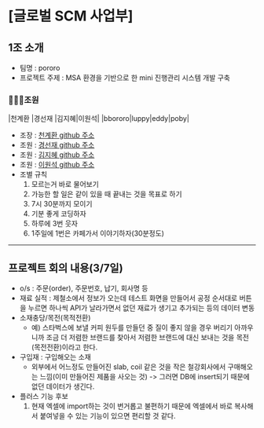 # [글로벌 SCM 사업부]

## 1조 소개
+ 팀명 : pororo
+ 프로젝트 주제 : MSA 환경을 기반으로 한 mini 진행관리 시스템 개발 구축
### 👨‍👦‍👦조원
   |천계환   |경선재 |김지혜|이원석|
   |bbororo|luppy|eddy|poby|‍
   + 조장 : [천계환 github 주소](https://github.com//CheonGyeHwan)
   + 조원 : [경선재 github 주소](https://github.com//SEONJAEK)
   + 조원 : [김지혜 github 주소](https://github.com/jihye1215)
   + 조원 : [이원석 github 주소](https://github.com//wonseoks-lee)
+ 조별 규칙
   1. 모르는거 바로 물어보기
   2. 가능한 할 일은 같이 있을 때 끝내는 것을 목표로 하기
   3. 7시 30분까지 모이기‍
   4. 기분 좋게 코딩하자
   5. 하루에 3번 웃자
   6. 1주일에 1번은 카페가서 이야기하자(30분정도)
   
--------------------------------------------------------------------
## 프로젝트 회의 내용(3/7일)
+ o/s : 주문(order), 주문번호, 납기, 회사명 등
+ 재료 실적 : 제철소에서 정보가 오는데 테스트 화면을 만들어서 공정 순서대로 버튼을 누르면 하나씩 API가 날라가면서 없던 재료가 생기고 추가되는 등의 데이터 변동
+ 소재충당/목전(목적전환) 
   + 예) 스타벅스에 보낼 커피 원두를 만들던 중 질이 좋지 않을 경우 버리기 아까우니까 조금 더 저렴한 브랜드를 찾아서 저렴한 브랜드에 대신 보내는 것을 목전(목전전환)이라고 한다.
+ 구입재 : 구입해오는 소재
   + 외부에서 어느정도 만들어진 slab, coil 같은 것을 작은 철강회사에서 구매해오는 느낌(이미 만들어진 제품을 사오는 것)
   -> 그러면 DB에 insert되기 때문에 없던 데이터가 생긴다.
+ 플러스 기능 후보
   1. 현재 엑셀에 import하는 것이 번거롭고 불편하기 때문에 엑셀에서 바로 복사해서 붙여넣을 수 있는 기능이 있으면 편리할 것 같다.